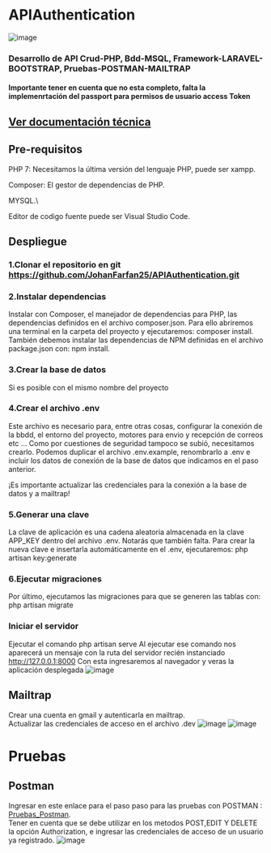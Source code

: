# APIAuthentication
![image](https://user-images.githubusercontent.com/71784239/116158947-00f0bb00-a6b5-11eb-8ca6-af6325169cfd.png)

### Desarrollo de API Crud-PHP, Bdd-MSQL, Framework-LARAVEL-BOOTSTRAP, Pruebas-POSTMAN-MAILTRAP
#### Importante tener en cuenta que no esta completo, falta la implemenrtación del passport para permisos de usuario access Token
## [Ver documentación técnica](Doc_Tecnica_API.pdf)

## Pre-requisitos
PHP 7: Necesitamos la última versión del lenguaje PHP, puede ser xampp. 

Composer: El gestor de dependencias de PHP.

MYSQL.\

Editor de codigo fuente puede ser Visual Studio Code.


## Despliegue

### 1.Clonar el repositorio en git https://github.com/JohanFarfan25/APIAuthentication.git

### 2.Instalar dependencias
Instalar con Composer, el manejador de dependencias para PHP, las dependencias definidos en el archivo composer.json. 
Para ello abriremos una terminal en la carpeta del proyecto y ejecutaremos: composer install.
También debemos instalar las dependencias de NPM definidas en el archivo package.json con: npm install.
    
### 3.Crear la base de datos
Si es posible con el mismo nombre del proyecto

### 4.Crear el archivo .env
Este archivo es necesario para, entre otras cosas, configurar la conexión de la bbdd, el entorno del proyecto, motores para envio y recepción de correos etc …
Como por cuestiones de seguridad tampoco se subió, necesitamos crearlo.
Podemos duplicar el archivo .env.example, renombrarlo a .env e incluir los datos de conexión de la base de datos que indicamos en el paso anterior.

¡Es importante actualizar las credenciales para la conexión a la base de datos y a mailtrap!

### 5.Generar una clave
La clave de aplicación es una cadena aleatoria almacenada en la clave APP_KEY dentro del archivo .env. Notarás que también falta.
Para crear la nueva clave e insertarla automáticamente en el .env, ejecutaremos: php artisan key:generate

### 6.Ejecutar migraciones
Por último, ejecutamos las migraciones para que se generen las tablas con: php artisan migrate
### Iniciar el servidor
Ejecutar el comando php artisan serve
Al ejecutar ese comando nos aparecerá un mensaje con la ruta del servidor recién instanciado  http://127.0.0.1:8000
Con esta ingresaremos al navegador y veras la aplicación desplegada
![image](https://user-images.githubusercontent.com/71784239/116158947-00f0bb00-a6b5-11eb-8ca6-af6325169cfd.png)

## Mailtrap
Crear una cuenta en gmail y autenticarla en mailtrap.\
Actualizar las credenciales de acceso en el archivo .dev
![image](https://user-images.githubusercontent.com/71784239/116161073-bf620f00-a6b8-11eb-92af-f10121b89644.png)
![image](https://user-images.githubusercontent.com/71784239/116161179-f0424400-a6b8-11eb-8a3b-eb21416f6b03.png)

# Pruebas

## Postman
Ingresar en este enlace para el paso paso para las pruebas con POSTMAN : [Pruebas_Postman](Pruebas_Postman.pdf).\
Tener en cuenta que se debe utilizar en los metodos POST,EDIT Y DELETE la opción Authorization, e ingresar 
las credenciales de acceso de un usuario ya registrado.
![image](https://user-images.githubusercontent.com/71784239/116159826-8de84400-a6b6-11eb-9723-f7eb21280b9a.png)
